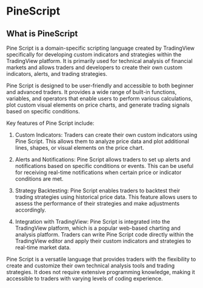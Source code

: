 # PineScript

## What is PineScript
Pine Script is a domain-specific scripting language created by TradingView specifically for developing custom indicators and strategies within the TradingView platform. It is primarily used for technical analysis of financial markets and allows traders and developers to create their own custom indicators, alerts, and trading strategies.

Pine Script is designed to be user-friendly and accessible to both beginner and advanced traders. It provides a wide range of built-in functions, variables, and operators that enable users to perform various calculations, plot custom visual elements on price charts, and generate trading signals based on specific conditions.

Key features of Pine Script include:

1. Custom Indicators: Traders can create their own custom indicators using Pine Script. This allows them to analyze price data and plot additional lines, shapes, or visual elements on the price chart.

2. Alerts and Notifications: Pine Script allows traders to set up alerts and notifications based on specific conditions or events. This can be useful for receiving real-time notifications when certain price or indicator conditions are met.

3. Strategy Backtesting: Pine Script enables traders to backtest their trading strategies using historical price data. This feature allows users to assess the performance of their strategies and make adjustments accordingly.

4. Integration with TradingView: Pine Script is integrated into the TradingView platform, which is a popular web-based charting and analysis platform. Traders can write Pine Script code directly within the TradingView editor and apply their custom indicators and strategies to real-time market data.

Pine Script is a versatile language that provides traders with the flexibility to create and customize their own technical analysis tools and trading strategies. It does not require extensive programming knowledge, making it accessible to traders with varying levels of coding experience.
